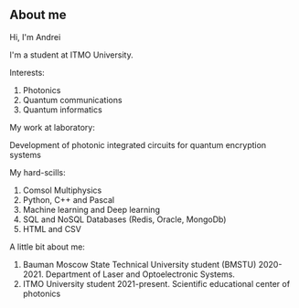 ## About me

Hi, I'm Andrei 

I'm a student at ITMO University.

Interests:

1. Photonics
2. Quantum communications
3. Quantum informatics


My work at laboratory: 

Development of photonic integrated circuits for quantum encryption systems 

My hard-scills:

1. Comsol Multiphysics
2. Python, C++ and Pascal 
3. Machine learning and Deep learning 
4. SQL and NoSQL Databases (Redis, Oracle, MongoDb)
5. HTML and CSV


A little bit about me:

1. Bauman Moscow State Technical University student (BMSTU) 2020-2021. 
   Department of Laser and Optoelectronic Systems.
3. ITMO University student 2021-present. 
   Scientific educational center of photonics


